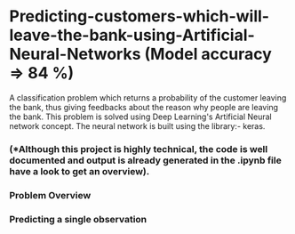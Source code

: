 # Predicting-customers-which-will-leave-the-bank-using-Artificial-Neural-Networks (Model accuracy => 84 %) 
A classification problem which returns a probability of the customer leaving the bank, thus giving feedbacks about the reason why people are leaving the bank.
This problem is solved using Deep Learning's Artificial Neural network concept.
The neural network is built using the library:- keras.
### (*Although this project is highly technical, the code is well documented and output is already generated in the .ipynb file have a look to get an overview).

### Problem Overview


### Predicting a single observation

